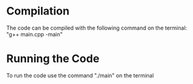 # Compilation
The code can be compiled with the following command on the terminal: "g++ main.cpp -main"

# Running the Code
To run the code use the command "./main" on the terminal 
